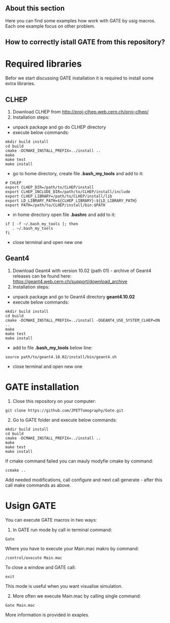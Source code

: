 About this section
------------------

Here you can find some examples how work with GATE by usig macros. Each one example focus on other problem.

How to correctly istall GATE from this repository?
---------------------------------------------------

# Required libraries

Befor we start discussing GATE installation it is required to install some extra libraries.

## CLHEP
1. Download CLHEP from http://proj-clhep.web.cern.ch/proj-clhep/
2. Installation steps:
 - unpack package and go do CLHEP directory
 - execute below commands:
 ```
 mkdir build install
 cd build
 cmake -DCMAKE_INSTALL_PREFIX=../install ..
 make
 make test
 make install
 ```
 - go to home directory, create file **.bash_my_tools** and add to it:
 ```
 # CHLEP
 export CLHEP_DIR=/path/to/CLHEP/install
 export CLHEP_INCLUDE_DIR=/path/to/CLHEP/install/include
 export CLHEP_LIBRARY=/path/to/CLHEP/install/lib
 export LD_LIBRARY_PATH=${CLHEP_LIBRARY}:${LD_LIBRARY_PATH}
 export PATH=/path/to/CLHEP/install/bin:$PATH
 ```
 - in home directory open file **.bashrc** and add to it:
 ```
 if [ -f ~/.bash_my_tools ]; then
    . ~/.bash_my_tools
 fi
 ```
 - close terminal and open new one


## Geant4
1. Download Geant4 with version 10.02 (path 01) - archive of Geant4 releases can be found here: https://geant4.web.cern.ch/support/download_archive
2. Installation steps:
 - unpack package and go to Geant4 directory **geant4.10.02**
 - execute below commands:
 ```
 mkdir build install
 cd build
 cmake -DCMAKE_INSTALL_PREFIX=../install -DGEANT4_USE_SYSTEM_CLHEP=ON ..
 make
 make test
 make install
 ```
 - add to file **.bash_my_tools** below line:
 ```
 source path/to/geant4.10.02/install/bin/geant4.sh
 ```
 - close terminal and open new one

# GATE installation
1. Close this repository on your computer:
```
git clone https://github.com/JPETTomography/Gate.git
```
2. Go to GATE folder and execute below commands:
 ```
 mkdir build install
 cd build
 cmake -DCMAKE_INSTALL_PREFIX=../install ..
 make
 make test
 make install
 ```

 If cmake command failed you can mauly modyfie cmake by command:
 ```
 ccmake ..
 ```
 Add needed modifications, call configure and next call generate - after this call make commands as above.

# Usign GATE
You can execute GATE macros in two ways:
1. In GATE run mode by call in terminal command:
```
Gate
```
Where you have to execute your Main.mac makro by command:
```
/control/execute Main.mac
```
To close a window and GATE call:
```
exit
```
This mode is useful when you want visualise simulation.

2. More often we execute Main.mac by calling single command:
```
Gate Main.mac
```

More information is provided in exaples.

 
